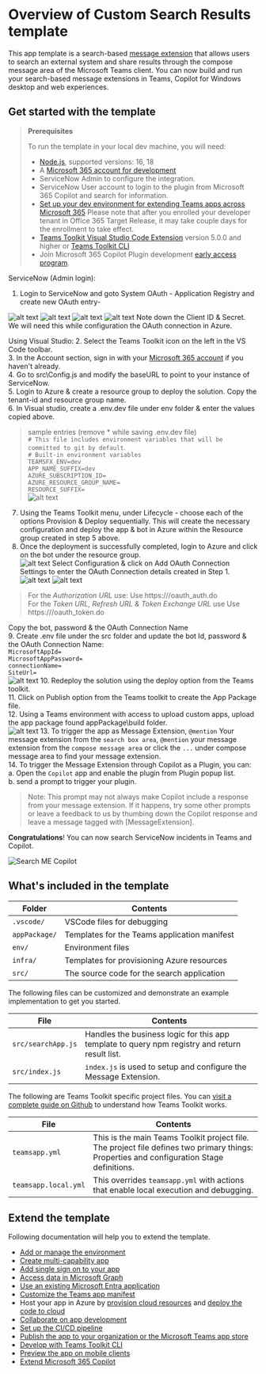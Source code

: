 # Overview of Custom Search Results template

This app template is a search-based [message extension](https://docs.microsoft.com/microsoftteams/platform/messaging-extensions/what-are-messaging-extensions?tabs=nodejs) that allows users to search an external system and share results through the compose message area of the Microsoft Teams client. You can now build and run your search-based message extensions in Teams, Copilot for Windows desktop and web experiences.

## Get started with the template

> **Prerequisites**
>
> To run the template in your local dev machine, you will need:
>
> - [Node.js](https://nodejs.org/), supported versions: 16, 18
> - A [Microsoft 365 account for development](https://docs.microsoft.com/microsoftteams/platform/toolkit/accounts)
> - ServiceNow Admin to configure the integration.
> - ServiceNow User account to login to the plugin from Microsoft 365 Copilot and search for information. 
> - [Set up your dev environment for extending Teams apps across Microsoft 365](https://aka.ms/teamsfx-m365-apps-prerequisites)
>   Please note that after you enrolled your developer tenant in Office 365 Target Release, it may take couple days for the enrollment to take effect.
> - [Teams Toolkit Visual Studio Code Extension](https://aka.ms/teams-toolkit) version 5.0.0 and higher or [Teams Toolkit CLI](https://aka.ms/teamsfx-cli)
> - Join Microsoft 365 Copilot Plugin development [early access program](https://aka.ms/plugins-dev-waitlist).

ServiceNow (Admin login):
1. Login to ServiceNow and goto System OAuth - Application Registry and create new OAuth entry-

 ![alt text](image-1.png)
 ![alt text](image-2.png)
 ![alt text](image-3.png)
 ![alt text](image-4.png)
 Note down the Client ID & Secret. We will need this while configuration the OAuth connection in Azure.

Using Visual Studio:
2. Select the Teams Toolkit icon on the left in the VS Code toolbar.  
3. In the Account section, sign in with your [Microsoft 365 account](https://docs.microsoft.com/microsoftteams/platform/toolkit/accounts) if you haven't already.  
4. Go to src\Config.js and modify the baseURL to point to your instance of ServiceNow.  
5. Login to Azure & create a resource group to deploy the solution. Copy the tenant-id and resource group name.  
6. In Visual studio, create a .env.dev file under env folder & enter the values copied above. 

>sample entries (remove * while saving .env.dev file)  
`# This file includes environment variables that will be committed to git by default`.  
`# Built-in environment variables`  
`TEAMSFX_ENV=dev`  
`APP_NAME_SUFFIX=dev`  
`AZURE_SUBSCRIPTION_ID=`  
`AZURE_RESOURCE_GROUP_NAME=`  
`RESOURCE_SUFFIX=`  
![alt text](image-6.png)
7. Using the Teams Toolkit menu, under Lifecycle - choose each of the options Provision & Deploy sequentially. This will create the necessary configuration and deploy the app & bot in Azure within the Resource group created in step 5 above.  
8. Once the deployment is successfully completed, login to Azure and click on the bot under the resource group.  
![alt text](image-7.png) 
Select Configuration & click on Add OAuth Connection Settings to enter the OAuth Connection details created in Step 1.  
![alt text](image-8.png)
![alt text](SNOAuth-Step8.png)
>For the _Authorization URL_ use: Use https://<your ServiceNow instance url>/oauth_auth.do  
>For the _Token URL, Refresh URL & Token Exchange URL_ use Use https://<your ServiceNow instance url>/oauth_token.do

Copy the bot, password & the OAuth Connection Name   
9. Create .env file under the src folder and update the bot Id, password & the OAuth Connection Name:  
`MicrosoftAppId=`  
`MicrosoftAppPassword=`  
`connectionName=`  
`SiteUrl=`  
![alt text](image-5.png)
10. Redeploy the solution using the deploy option from the Teams toolkit.  
11. Click on Publish option from the Teams toolkit to create the App Package file.  
12. Using a Teams environment with access to upload custom apps, upload the app package found appPackage\build folder.  
![alt text](image-9.png)
13. To trigger the app as Message Extension, `@mention` Your message extension from the `search box area`, `@mention` your message extension from the `compose message area` or click the `...` under compose message area to find your message extension.  
14. To trigger the Message Extension through Copilot as a Plugin, you can:   
   a. Open the `Copilot` app and enable the plugin from Plugin popup list.   
   b. send a prompt to trigger your plugin.
   > Note: This prompt may not always make Copilot include a response from your message extension. If it happens, try some other prompts or leave a feedback to us by thumbing down the Copilot response and leave a message tagged with [MessageExtension].

**Congratulations**! You can now search ServiceNow incidents in Teams and Copilot.

![Search ME Copilot](https://github.com/OfficeDev/TeamsFx/assets/107838226/a718b206-33ed-4d3e-99af-376c1f159c2b)

## What's included in the template

| Folder        | Contents                                     |
| ------------- | -------------------------------------------- |
| `.vscode/`    | VSCode files for debugging                   |
| `appPackage/` | Templates for the Teams application manifest |
| `env/`        | Environment files                            |
| `infra/`      | Templates for provisioning Azure resources   |
| `src/`        | The source code for the search application   |

The following files can be customized and demonstrate an example implementation to get you started.

| File               | Contents                                                                                       |
| ------------------ | ---------------------------------------------------------------------------------------------- |
| `src/searchApp.js` | Handles the business logic for this app template to query npm registry and return result list. |
| `src/index.js`     | `index.js` is used to setup and configure the Message Extension.                               |

The following are Teams Toolkit specific project files. You can [visit a complete guide on Github](https://github.com/OfficeDev/TeamsFx/wiki/Teams-Toolkit-Visual-Studio-Code-v5-Guide#overview) to understand how Teams Toolkit works.

| File                 | Contents                                                                                                                                  |
| -------------------- | ----------------------------------------------------------------------------------------------------------------------------------------- |
| `teamsapp.yml`       | This is the main Teams Toolkit project file. The project file defines two primary things: Properties and configuration Stage definitions. |
| `teamsapp.local.yml` | This overrides `teamsapp.yml` with actions that enable local execution and debugging.                                                     |

## Extend the template

Following documentation will help you to extend the template.

- [Add or manage the environment](https://learn.microsoft.com/microsoftteams/platform/toolkit/teamsfx-multi-env)
- [Create multi-capability app](https://learn.microsoft.com/microsoftteams/platform/toolkit/add-capability)
- [Add single sign on to your app](https://learn.microsoft.com/microsoftteams/platform/toolkit/add-single-sign-on)
- [Access data in Microsoft Graph](https://learn.microsoft.com/microsoftteams/platform/toolkit/teamsfx-sdk#microsoft-graph-scenarios)
- [Use an existing Microsoft Entra application](https://learn.microsoft.com/microsoftteams/platform/toolkit/use-existing-aad-app)
- [Customize the Teams app manifest](https://learn.microsoft.com/microsoftteams/platform/toolkit/teamsfx-preview-and-customize-app-manifest)
- Host your app in Azure by [provision cloud resources](https://learn.microsoft.com/microsoftteams/platform/toolkit/provision) and [deploy the code to cloud](https://learn.microsoft.com/microsoftteams/platform/toolkit/deploy)
- [Collaborate on app development](https://learn.microsoft.com/microsoftteams/platform/toolkit/teamsfx-collaboration)
- [Set up the CI/CD pipeline](https://learn.microsoft.com/microsoftteams/platform/toolkit/use-cicd-template)
- [Publish the app to your organization or the Microsoft Teams app store](https://learn.microsoft.com/microsoftteams/platform/toolkit/publish)
- [Develop with Teams Toolkit CLI](https://aka.ms/teamsfx-cli/debug)
- [Preview the app on mobile clients](https://github.com/OfficeDev/TeamsFx/wiki/Run-and-debug-your-Teams-application-on-iOS-or-Android-client)
- [Extend Microsoft 365 Copilot](https://aka.ms/teamsfx-copilot-plugin)
